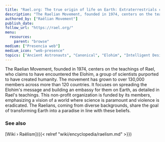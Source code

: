 ```yaml
---
title: "Rael.org: The true origin of life on Earth: Extraterrestrials created us in their image"
description: "The Raelian Movement, founded in 1974, centers on the teachings of Rael, who claims to have encountered the Elohim, a group of scientists purported to have created humanity. The movement has grown to over 130,000 members across more than 120 countries. It focuses on spreading the Elohim's message and building an embassy for them on Earth, as detailed in Rael's teachings. This non-profit organization is funded by its members, emphasizing a vision of a world where science is paramount and violence is eradicated. The Raelians, coming from diverse backgrounds, share the goal of transforming Earth into a paradise in line with these beliefs."
authored_by: ["Raëlian Movement"]
publish_date:
follow_url: "https://rael.org/"
menu:
  resources:
    parent: "browse"
medium: ["Presencia web"]
medium_icon: "web-presence"
topics: ["Ancient Astronauts", "Canonical", "Elohim", "Intelligent Design", "Neo-Euhemerism", "Raëlism"]
---
```


The Raelian Movement, founded in 1974, centers on the teachings of Rael, who claims to have encountered the Elohim, a group of scientists purported to have created humanity. The movement has grown to over 130,000 members across more than 120 countries. It focuses on spreading the Elohim's message and building an embassy for them on Earth, as detailed in Rael's teachings. This non-profit organization is funded by its members, emphasizing a vision of a world where science is paramount and violence is eradicated. The Raelians, coming from diverse backgrounds, share the goal of transforming Earth into a paradise in line with these beliefs.

### See also

[Wiki › Raëlism]({{< relref "wiki/encyclopedia/raelism.md" >}})</br>
